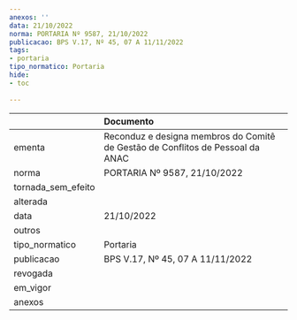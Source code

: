 ```yaml
---
anexos: ''
data: 21/10/2022
norma: PORTARIA Nº 9587, 21/10/2022
publicacao: BPS V.17, Nº 45, 07 A 11/11/2022
tags:
- portaria
tipo_normatico: Portaria
hide: 
- toc 
 
---
```


|                    | Documento                                                                      |
|:-------------------|:-------------------------------------------------------------------------------|
| ementa             | Reconduz e designa membros do Comitê de Gestão de Conflitos de Pessoal da ANAC |
| norma              | PORTARIA Nº 9587, 21/10/2022                                                   |
| tornada_sem_efeito |                                                                                |
| alterada           |                                                                                |
| data               | 21/10/2022                                                                     |
| outros             |                                                                                |
| tipo_normatico     | Portaria                                                                       |
| publicacao         | BPS V.17, Nº 45, 07 A 11/11/2022                                               |
| revogada           |                                                                                |
| em_vigor           |                                                                                |
| anexos             |                                                                                |